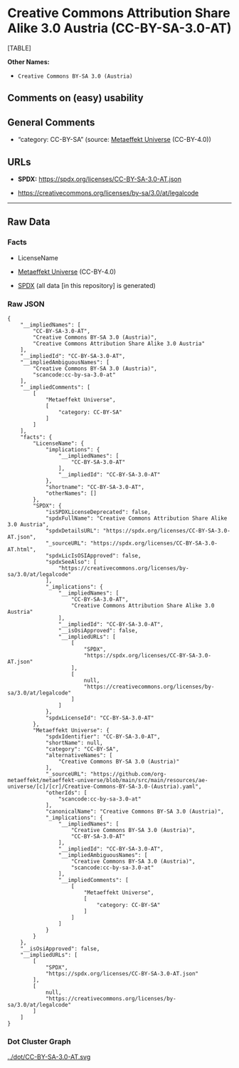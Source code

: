 # Creative Commons Attribution Share Alike 3.0 Austria (CC-BY-SA-3.0-AT)

[TABLE]

**Other Names:**

-   `Creative Commons BY-SA 3.0 (Austria)`

## Comments on (easy) usability

## General Comments

-   “category: CC-BY-SA” (source: [Metaeffekt
    Universe](https://github.com/org-metaeffekt/metaeffekt-universe/blob/main/src/main/resources/ae-universe/[c]/[cr]/Creative-Commons-BY-SA-3.0-(Austria).yaml "Metaeffekt Universe")
    (CC-BY-4.0))

## URLs

-   **SPDX:** https://spdx.org/licenses/CC-BY-SA-3.0-AT.json

-   https://creativecommons.org/licenses/by-sa/3.0/at/legalcode

------------------------------------------------------------------------

## Raw Data

### Facts

-   LicenseName

-   [Metaeffekt
    Universe](https://github.com/org-metaeffekt/metaeffekt-universe/blob/main/src/main/resources/ae-universe/[c]/[cr]/Creative-Commons-BY-SA-3.0-(Austria).yaml "Metaeffekt Universe")
    (CC-BY-4.0)

-   [SPDX](https://spdx.org/licenses/CC-BY-SA-3.0-AT.html "SPDX") (all
    data \[in this repository\] is generated)

### Raw JSON

    {
        "__impliedNames": [
            "CC-BY-SA-3.0-AT",
            "Creative Commons BY-SA 3.0 (Austria)",
            "Creative Commons Attribution Share Alike 3.0 Austria"
        ],
        "__impliedId": "CC-BY-SA-3.0-AT",
        "__impliedAmbiguousNames": [
            "Creative Commons BY-SA 3.0 (Austria)",
            "scancode:cc-by-sa-3.0-at"
        ],
        "__impliedComments": [
            [
                "Metaeffekt Universe",
                [
                    "category: CC-BY-SA"
                ]
            ]
        ],
        "facts": {
            "LicenseName": {
                "implications": {
                    "__impliedNames": [
                        "CC-BY-SA-3.0-AT"
                    ],
                    "__impliedId": "CC-BY-SA-3.0-AT"
                },
                "shortname": "CC-BY-SA-3.0-AT",
                "otherNames": []
            },
            "SPDX": {
                "isSPDXLicenseDeprecated": false,
                "spdxFullName": "Creative Commons Attribution Share Alike 3.0 Austria",
                "spdxDetailsURL": "https://spdx.org/licenses/CC-BY-SA-3.0-AT.json",
                "_sourceURL": "https://spdx.org/licenses/CC-BY-SA-3.0-AT.html",
                "spdxLicIsOSIApproved": false,
                "spdxSeeAlso": [
                    "https://creativecommons.org/licenses/by-sa/3.0/at/legalcode"
                ],
                "_implications": {
                    "__impliedNames": [
                        "CC-BY-SA-3.0-AT",
                        "Creative Commons Attribution Share Alike 3.0 Austria"
                    ],
                    "__impliedId": "CC-BY-SA-3.0-AT",
                    "__isOsiApproved": false,
                    "__impliedURLs": [
                        [
                            "SPDX",
                            "https://spdx.org/licenses/CC-BY-SA-3.0-AT.json"
                        ],
                        [
                            null,
                            "https://creativecommons.org/licenses/by-sa/3.0/at/legalcode"
                        ]
                    ]
                },
                "spdxLicenseId": "CC-BY-SA-3.0-AT"
            },
            "Metaeffekt Universe": {
                "spdxIdentifier": "CC-BY-SA-3.0-AT",
                "shortName": null,
                "category": "CC-BY-SA",
                "alternativeNames": [
                    "Creative Commons BY-SA 3.0 (Austria)"
                ],
                "_sourceURL": "https://github.com/org-metaeffekt/metaeffekt-universe/blob/main/src/main/resources/ae-universe/[c]/[cr]/Creative-Commons-BY-SA-3.0-(Austria).yaml",
                "otherIds": [
                    "scancode:cc-by-sa-3.0-at"
                ],
                "canonicalName": "Creative Commons BY-SA 3.0 (Austria)",
                "_implications": {
                    "__impliedNames": [
                        "Creative Commons BY-SA 3.0 (Austria)",
                        "CC-BY-SA-3.0-AT"
                    ],
                    "__impliedId": "CC-BY-SA-3.0-AT",
                    "__impliedAmbiguousNames": [
                        "Creative Commons BY-SA 3.0 (Austria)",
                        "scancode:cc-by-sa-3.0-at"
                    ],
                    "__impliedComments": [
                        [
                            "Metaeffekt Universe",
                            [
                                "category: CC-BY-SA"
                            ]
                        ]
                    ]
                }
            }
        },
        "__isOsiApproved": false,
        "__impliedURLs": [
            [
                "SPDX",
                "https://spdx.org/licenses/CC-BY-SA-3.0-AT.json"
            ],
            [
                null,
                "https://creativecommons.org/licenses/by-sa/3.0/at/legalcode"
            ]
        ]
    }

### Dot Cluster Graph

[../dot/CC-BY-SA-3.0-AT.svg](../dot/CC-BY-SA-3.0-AT.svg "../dot/CC-BY-SA-3.0-AT.svg")
